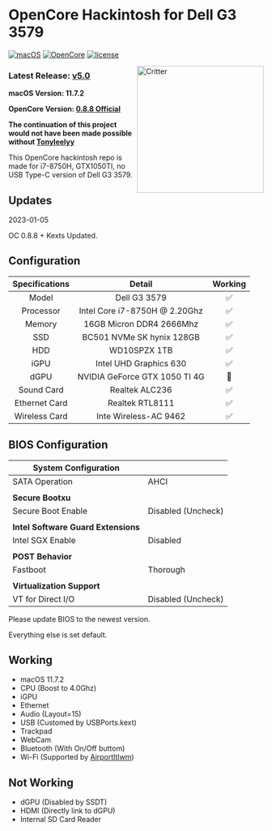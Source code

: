 # OpenCore Hackintosh for Dell G3 3579

[![macOS](https://img.shields.io/badge/macOS-11.7.2-orange)](https://www.apple.com.cn/macos/big-sur-preview/)
[![OpenCore](https://img.shields.io/badge/OpenCore-0.8.8-9cf)](https://github.com/acidanthera/OpenCorePkg)
[![license](https://img.shields.io/badge/license-Anti%20996-blue.svg)](https://github.com/996icu/996.ICU/blob/master/LICENSE)

<img align="right" src="https://support.apple.com/content/dam/edam/applecare/images/en_US/macos/psp-mini-hero-macos-high-sierra-whats-new_2x.png" alt="Critter" width="250">

### Latest Release: [v5.0](https://github.com/MafioLive/OpenCore-Hackintosh-Dell-G3-3579/archive/refs/heads/master.zip)

**macOS Version: 11.7.2**

**OpenCore Version: [0.8.8 Official](https://github.com/acidanthera/OpenCorePkg/releases/tag/0.8.8)**

**The continuation of this project would not have been made possible without [Tonyleelyy](https://www.github.com/tonyleelyy)**

This OpenCore hackintosh repo is made for i7-8750H, GTX1050TI, no USB Type-C version of Dell G3 3579.


## Updates

2023-01-05

OC 0.8.8 + Kexts Updated.


## Configuration

| Specifications | Detail | Working |
| :------------: | :------: | :--------: |
| Model | Dell G3 3579 | ✅ |
| Processor | Intel Core i7-8750H @ 2.20Ghz | ✅ |
| Memory | 16GB Micron DDR4 2666Mhz | ✅ |
| SSD | BC501 NVMe SK hynix 128GB | ✅ |
| HDD | WD10SPZX 1TB | ✅ |
| iGPU | Intel UHD Graphics 630 | ✅ |
| dGPU | NVIDIA GeForce GTX 1050 TI 4G | 🚫 |
| Sound Card | Realtek ALC236 | ✅ |
| Ethernet Card | Realtek RTL8111 | ✅ |
| Wireless Card | Inte Wireless-AC 9462 | ✅ |

## BIOS Configuration

| **System Configuration** |      |
| ------- | ---|
| SATA Operation       | AHCI |
|                      |      |
| **Secure Bootxu**   |      |
| Secure Boot Enable   | Disabled (Uncheck) |
|  |                    |
| **Intel Software Guard Extensions** |                    |
| Intel SGX Enable | Disabled           |
|  |                    |
| **POST Behavior** |                    |
| Fastboot | Thorough           |
|  |                    |
| **Virtualization Support** |                    |
| VT for Direct I/O | Disabled (Uncheck) |

Please update BIOS to the newest version.

Everything else is set default.

## Working

- macOS 11.7.2
- CPU (Boost to 4.0Ghz)
- iGPU
- Ethernet
- Audio (Layout=15)
- USB (Customed by USBPorts.kext)
- Trackpad
- WebCam
- Bluetooth (With On/Off buttom)
- Wi-Fi (Supported by [AirportItlwm](http://bbs.pcbeta.com/viewthread-1848662-1-1.html))

## Not Working

- dGPU (Disabled by SSDT)
- HDMI (Directly link to dGPU)
- Internal SD Card Reader

